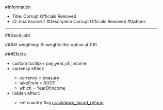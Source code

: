 #Information
 - Title: Corrupt Officials Removed
 - ID: hoardcurse.7
#Description
Corrupt Officials Removed
#Options

___
##Good job!

###AI weighting:
AI weights this option at 100


###Efects:<ul><li>custom tooltip = pay_year_of_income</li><li>currency effect:</li><ul><li>currency = treasury</li><li>takeFrom = ROOT</li><li>which = YearOfIncome</li></ul><li>hidden effect:</li><ul><li>set country flag [crackdown_hoard_reform](../flags/crackdown_hoard_reform.md)</li></ul></ul>
